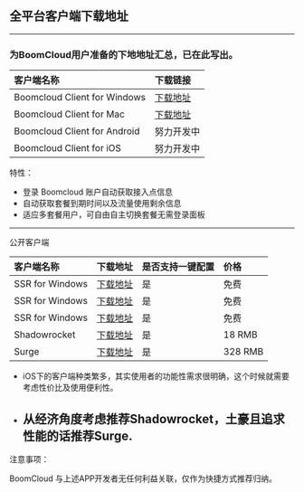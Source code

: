## 全平台客户端下载地址

---

### 为BoomCloud用户准备的下地地址汇总，已在此写出。

| 客户端名称 | 下载链接 |
| :--- | :--- |
| Boomcloud Client for Windows | [下载地址](https://mdzz.press/Boomcloud-Client/win/BoomCloud-for-win_1.7.zip) |
| Boomcloud Client for Mac | [下载地址](https://mdzz.press/Boomcloud-Client/macOS/BoomCloud_V1.5.dmg) |
| Boomcloud Client for Android | 努力开发中 |
| Boomcloud Client for iOS | 努力开发中 |

特性：

* 登录 Boomcloud 账户自动获取接入点信息
* 自动获取套餐到期时间以及流量使用剩余信息 
* 适应多套餐用户，可自由自主切换套餐无需登录面板

---

公开客户端

| 客户端名称 | 下载地址 | 是否支持一键配置 | 价格 |
| :--- | :--- | :--- | :--- |
| SSR for Windows | [下载地址](https://my.pcloud.com/publink/show?code=kZCdKUZa8ynymKoz0kmFlTPawvnURF1Whsy#folder=537094494) | 是 | 免费 |
| SSR for Windows | [下载地址](https://my.pcloud.com/publink/show?code=kZCdKUZa8ynymKoz0kmFlTPawvnURF1Whsy#folder=537098450) | 是 | 免费 |
| SSR for Windows | [下载地址](https://my.pcloud.com/publink/show?code=kZCdKUZa8ynymKoz0kmFlTPawvnURF1Whsy#folder=537095110) | 是 | 免费 |
| Shadowrocket | [下载地址](https://itunes.apple.com/cn/app/shadowrocket/id932747118?mt=8) | 是 | 18 RMB |
| Surge | [下载地址](https://itunes.apple.com/cn/app/surge-web-developer-tool-and-proxy-utility/id1040100637?mt=8) | 是 | 328 RMB |

* iOS下的客户端种类繁多，其实使用者的功能性需求很明确，这个时候就需要考虑性价比及使用便利性。  
* 从经济角度考虑推荐Shadowrocket，土豪且追求性能的话推荐Surge.
  ---

注意事项：

BoomCloud 与上述APP开发者无任何利益关联，仅作为快捷方式推荐归纳。

